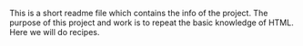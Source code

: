 This is a short readme file which contains the info of the project.
The purpose of this project and work is to repeat the basic knowledge of HTML.
Here we will do recipes.